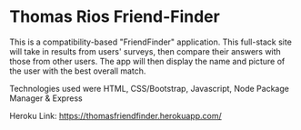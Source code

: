 # Thomas Rios Friend-Finder
This is a compatibility-based "FriendFinder" application. This full-stack site will take in results from users' surveys, then compare their answers with those from other users. The app will then display the name and picture of the user with the best overall match.

Technologies used were HTML, CSS/Bootstrap, Javascript, Node Package Manager & Express 

Heroku Link: https://thomasfriendfinder.herokuapp.com/

